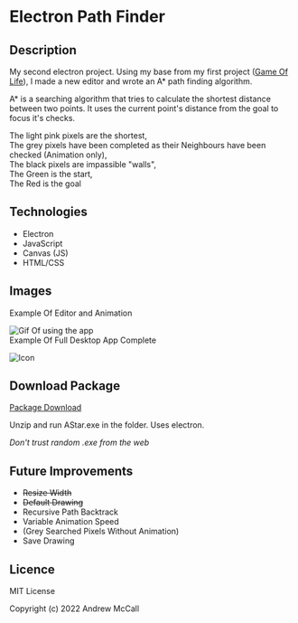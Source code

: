# Electron Path Finder

## Description
My second electron project. Using my base from my first project ([Game Of Life]([https://](https://github.com/Andrew-McCall/electronConwaysGameOfLife))), I made a new editor and wrote an A* path finding algorithm.

A* is a searching algorithm that tries to calculate the shortest distance between two points. It uses the current point's distance from the goal to focus it's checks.

The light pink pixels are the shortest,  
The grey pixels have been completed as their Neighbours have been checked (Animation only),  
The black pixels are impassible "walls",  
The Green is the start,  
The Red is the goal  


## Technologies
- Electron
- JavaScript
- Canvas (JS)
- HTML/CSS

  
## Images

Example Of Editor and Animation

![Gif Of using the app](https://i.imgur.com/jZKwisf.gif)  
Example Of Full Desktop App Complete

![Icon](https://i.imgur.com/9gh3OVd.png)


## Download Package

[Package Download](https://github.com/Andrew-McCall/electronPathFinder/raw/main/AStar.zip)

Unzip and run AStar.exe in the folder. Uses electron.

*Don't trust random .exe from the web*

## Future Improvements
- ~~Resize Width~~
- ~~Default Drawing~~
- Recursive Path Backtrack
- Variable Animation Speed
- (Grey Searched Pixels Without Animation)
- Save Drawing

## Licence
MIT License

Copyright (c) 2022 Andrew McCall
